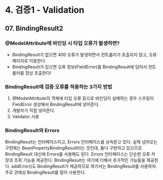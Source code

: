 # 4. 검증1 - Validation
## 07. BindingResult2
### @ModelAttribute에 바인딩 시 타입 오류가 발생하면?
- BindingResult가 없으면 400 오류가 발생하면서 컨트롤러가 호출되지 않고, 오류 페이지로 이동한다.
- BindingResult가 있으면 오류 정보(FieldError)를 BindingResult에 담아서 컨트롤러를 정상 호출한다!

### BindingResult에 검증 오류를 적용하는 3가지 방법
1. @ModelAttribute의 객체에 타입 오류 등으로 바인딩이 실패하는 경우 스프링이 FieldError 생성해서 BindingResult에 넣어준다.
2. 개발자가 직접 넣어준다.
3. Validator 사용

### BindingResult와 Errors
BindingResult는 인터페이스이고, Errors 인터페이스를 상속받고 있다.
실제 넘어오는 구현체는 BeanPropertyBindingResult라는 것인데, 둘다 구현하고 있으므로 BindingResult 대신에 Errors를 사용해도 된다. 
Errors 인터페이스는 단순한 오류 저장과 조회 기능을 제공한다. BindingResult는 여기에 더해서 추가적인 기능들을 제공한다. 
addError()도 BindingResult가 제공하므로 여기서는 BindingResult를 사용하자. 주로 관례상 BindingResult를 많이 사용한다.
